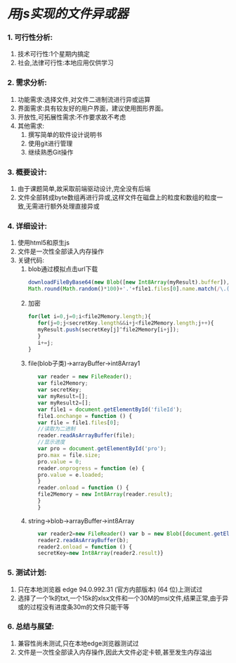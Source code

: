 # ***用js实现的文件异或器***
### 1. 可行性分析:
   1. 技术可行性:1个星期内搞定
   2. 社会,法律可行性:本地应用仅供学习
### 2. 需求分析:
   1. 功能需求:选择文件,对文件二进制流进行异或运算
   2. 界面需求:具有较友好的用户界面，建议使用图形界面。
   3. 开放性,可拓展性需求:不作要求故不考虑
   4. 其他需求:
      1. 撰写简单的软件设计说明书
      2. 使用git进行管理
      3. 继续熟悉Git操作
### 3. 概要设计:
   1. 由于课题简单,故采取前端驱动设计,完全没有后端
   2. 文件全部转成byte数组再进行异或,这样文件在磁盘上的粒度和数组的粒度一致,无需进行额外处理直接异或
### 4. 详细设计:
   1. 使用html5和原生js
   2. 文件是一次性全部读入内存操作
   3. 关键代码:
      1. blob通过模拟点击url下载
         ```javaScript 
         downloadFileByBase64(new Blob([new Int8Array(myResult).buffer]), '', file1.files[0].name.match(/^(\S*)\./)[1]+
         Math.round(Math.random()*100)+'.'+file1.files[0].name.match(/\.(\S*)$/)[1]);
         ```
      2. 加密
         ```javaScript    
         for(let i=0,j=0;i<file2Memory.length;){
            for(j=0;j<secretKey.length&&i+j<file2Memory.length;j++){
            myResult.push(secretKey[j]^file2Memory[i+j]);
            }
            i+=j;
         }
         ```
      3. file(blob子类)->arrayBuffer->int8Array1
         ```javaScript  
            var reader = new FileReader();
            var file2Memory;
            var secretKey;
            var myResult=[];
            var myResult2=[];
            var file1 = document.getElementById('fileId');
            file1.onchange = function () {
            var file = file1.files[0];
            //读取为二进制
            reader.readAsArrayBuffer(file);
            //显示进度
            var pro = document.getElementById('pro');
            pro.max = file.size;
            pro.value = 0;
            reader.onprogress = function (e) {
            pro.value = e.loaded;
            }
            reader.onload = function () {
            file2Memory = new Int8Array(reader.result);
            }
            }
         ```
      4. string->blob->arrayBuffer->int8Array
         ```javaScript 
            var reader2=new FileReader() var b = new Blob([document.getElementById("myKey").value]);
            reader2.readAsArrayBuffer(b);
            reader2.onload = function () {
            secretKey=new Int8Array(reader2.result)}
         ```
### 5. 测试计划:
   1. 只在本地浏览器 edge 94.0.992.31 (官方内部版本) (64 位)上测试过
   2. 选择了一个1k的txt,一个15k的xlsx文件和一个30M的msi文件,结果正常,由于异或的过程没有进度条30m的文件只能干等
### 6. 总结与展望:
   1. 兼容性尚未测试,只在本地edge浏览器测试过
   2. 文件是一次性全部读入内存操作,因此大文件必定卡顿,甚至发生内存溢出
